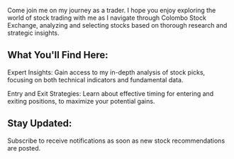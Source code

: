 Come join me on my journey as a trader. I hope you enjoy exploring the world of stock trading with me as I navigate through Colombo Stock Exchange, analyzing and selecting stocks based on thorough research and strategic insights.

## What You'll Find Here:

Expert Insights: Gain access to my in-depth analysis of stock picks, focusing on both technical indicators and fundamental data.

Entry and Exit Strategies: Learn about effective timing for entering and exiting positions, to maximize your potential gains.

## Stay Updated:

Subscribe to receive notifications as soon as new stock recommendations are posted.
